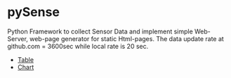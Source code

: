 # pySense
Python Framework to collect Sensor Data and implement simple Web-Server, web-page generator for static Html-pages. The data update rate at github.com = 3600sec while local rate is 20 sec.
- [Table](http://htmlpreview.github.io/?https://github.com/ldpgh/pySense/blob/master/Funksensoren_Table_icon.html)
- [Chart](http://htmlpreview.github.io/?https://github.com/ldpgh/pySense/blob/master/Funksensoren_Charts_icon.html)
